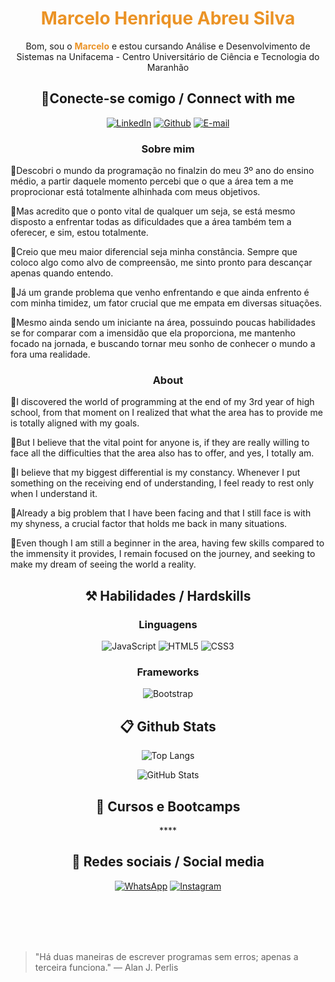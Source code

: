 <h1 align="center" style="color: #EB9326">Marcelo Henrique Abreu Silva</h1>
<p align="center">Bom, sou o <b style="color: #EB9326">Marcelo</b> e estou cursando Análise e Desenvolvimento de Sistemas na Unifacema - Centro Universitário de Ciência e Tecnologia do Maranhão </p>

<h2 align="center"> 🔌Conecte-se comigo / Connect with me </h2>

<div align="center">

[![LinkedIn](https://img.shields.io/badge/LinkedIn-0077B5?style=for-the-badge&logo=linkedin&logoColor=white)](https://www.linkedin.com/in/marcelohasilva/)
[![Github](https://img.shields.io/badge/Github-000?style=for-the-badge&logo=Github&logoColor=fffff)](https://github.com/MarceloHabreu)
[![E-mail](https://img.shields.io/badge/-Email-000?style=for-the-badge&logo=microsoft-outlook&logoColor=White)](https://mail.google.com/mail/u/0/?hl=pt-BR#inbox?compose=GTvVlcSDXmcmPZzwTTLdMGLbkgQhqKcQhNGxKsFmSLDPcRPtkghhHZNDqzhGbkfDMQWZtXTNphsNw)

</div>
<h3 align=center>Sobre mim</h3> 

<p>
🔹Descobri o mundo da programação no finalzin do meu 3º ano do ensino médio, a partir daquele momento percebi que o que a área tem a me proprocionar está totalmente alhinhada com meus objetivos.
</p>

<p>
🔹Mas acredito que o ponto vital de qualquer um seja, se está mesmo disposto a enfrentar todas as dificuldades que a área também tem a oferecer, e sim, estou totalmente. 
</p>

<p>
🔹Creio que meu maior diferencial seja minha constância. Sempre que coloco algo como alvo de compreensão, me sinto pronto para descançar apenas quando entendo.
</p>

<p>
🔹Já um grande problema que venho enfrentando e que ainda enfrento é com minha timidez, um fator crucial que me empata em diversas situações.
</p>

<p>
🔹Mesmo ainda sendo um iniciante na área, possuindo poucas habilidades se for comparar com a imensidão que ela proporciona, me mantenho focado na jornada, e buscando tornar meu sonho de conhecer o mundo a fora uma realidade.
</p>

<h3 align=center>About</h3> 

<p>
🔹I discovered the world of programming at the end of my 3rd year of high school, from that moment on I realized that what the area has to provide me is totally aligned with my goals.
</p>

<p>
🔹But I believe that the vital point for anyone is, if they are really willing to face all the difficulties that the area also has to offer, and yes, I totally am.
</p>

<p>
🔹I believe that my biggest differential is my constancy. Whenever I put something on the receiving end of understanding, I feel ready to rest only when I understand it.
</p>

<p>
🔹Already a big problem that I have been facing and that I still face is with my shyness, a crucial factor that holds me back in many situations.
</p>

<p>
🔹Even though I am still a beginner in the area, having few skills compared to the immensity it provides, I remain focused on the journey, and seeking to make my dream of seeing the world a reality.
</p>

<h2 align="center"> ⚒️ Habilidades / Hardskills</h2>

<h3 align="center"> Linguagens </h3>

<div align="center">

![JavaScript](https://img.shields.io/badge/JavaScript-F7DF1E?style=for-the-badge&logo=javascript&logoColor=black)
![HTML5](https://img.shields.io/badge/HTML5-E34F26?style=for-the-badge&logo=html5&logoColor=white)
![CSS3](https://img.shields.io/badge/CSS3-1572B6?style=for-the-badge&logo=css3&logoColor=white)
</div>

<h3 align="center">Frameworks</h3>

<div align="center">

![Bootstrap](https://img.shields.io/badge/-boostrap-0D1117?style=for-the-badge&logo=bootstrap&labelColor=0D1117)
</div>


<h2 align="center"> 📋 Github Stats </h2>

<div align="center">

![Top Langs](https://github-readme-stats-git-masterrstaa-rickstaa.vercel.app/api/top-langs/?username=MarceloHabreu&layout=donut&bg_color=353D41&border_color=123547&title_color=EB9326&text_color=FFF&)

![GitHub Stats](https://github-readme-stats.vercel.app/api?username=MarceloHabreu&theme=transparent&bg_color=353D41&border_color=123547&show_icons=true&icon_color=EB9326&title_color=EB9326&text_color=FFF&hide_title=true&hide=stars&rank_icon=github)

</div>

<h2 align="center"> 📖 Cursos e Bootcamps </h2>

<div align="center">
****
</div>

<h2 align="center"> 📱 Redes sociais / Social media </h2>

<div align="center">

[![WhatsApp](https://img.shields.io/badge/WhatsApp-25D366?style=for-the-badge&logo=whatsapp&logoColor=white)](https://wa.me/99988105045)
[![Instagram](https://img.shields.io/badge/-Instagram-%23E4405F?style=for-the-badge&logo=instagram&logoColor=white)](https://www.instagram.com/marcello_hs/)
</div>
<br>
<br>
<br>
<br>


>"Há duas maneiras de escrever programas sem erros; apenas a terceira funciona."
— Alan J. Perlis
